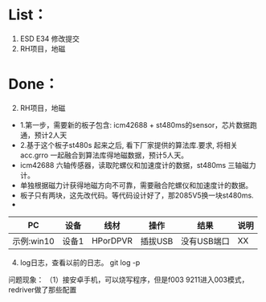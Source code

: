 # List：
1. ESD E34  修改提交
2. RH项目，地磁 


# Done：
2. RH项目，地磁 
- 1.第一步，需要新的板子包含:    icm42688 + st480ms的sensor，芯片数据跑通，预计2人天
- 2.基于这个板子st480s 起来之后,  看下厂家提供的算法库.要求, 将相关acc.grro 一起融合到算法库得地磁数据，预计5人天。
-  icm42688  六轴传感器，读取陀螺仪和加速度计的数据，st480ms 三轴磁力计。
-  单独根据磁力计获得地磁方向不可靠，需要融合陀螺仪和加速度计的数据。
-  板子只有两块，这先改代码。等代码设计好了，那2085V5换一块st480ms.
- 

| PC| 设备 | 线材 | 操作| 结果|说明 |
|-----|-------| ---- | ---|----|--------|
|示例:win10| 设备1 |HPorDPVR|插拔USB|没有USB端口|XX|

4. log日志，查看以前的日志。
git log -p 

问题现象：
（1）接安卓手机，可以烧写程序，但是f003
9211进入003模式，redriver做了那些配置



